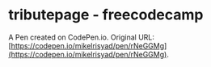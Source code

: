 # tributepage - freecodecamp

A Pen created on CodePen.io. Original URL: [https://codepen.io/mikelrisyad/pen/rNeGGMg](https://codepen.io/mikelrisyad/pen/rNeGGMg).


